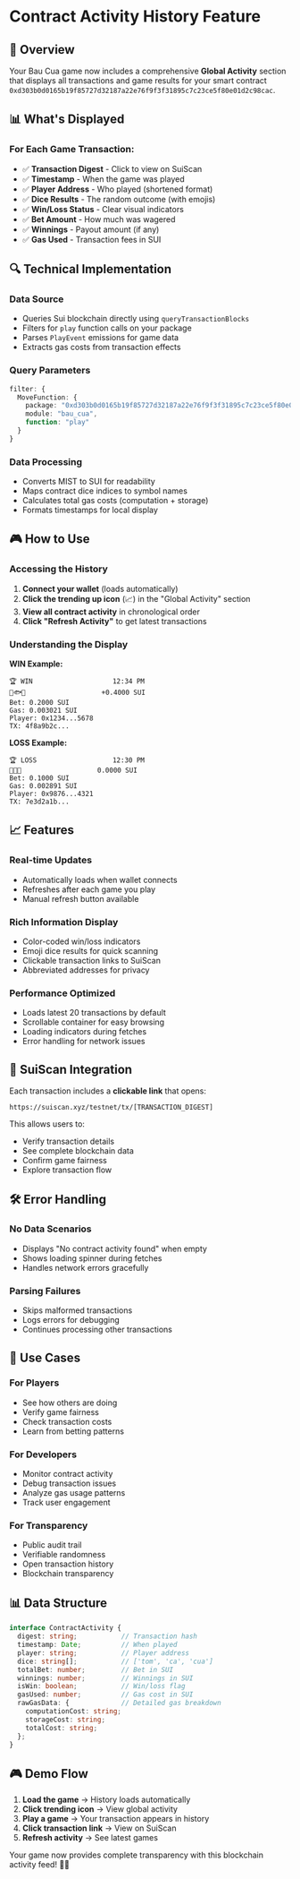 # Contract Activity History Feature

## 🎯 **Overview**

Your Bau Cua game now includes a comprehensive **Global Activity** section that displays all transactions and game results for your smart contract `0xd303b0d0165b19f85727d32187a22e76f9f3f31895c7c23ce5f80e01d2c98cac`.

## 📊 **What's Displayed**

### **For Each Game Transaction:**

- ✅ **Transaction Digest** - Click to view on SuiScan
- ✅ **Timestamp** - When the game was played
- ✅ **Player Address** - Who played (shortened format)
- ✅ **Dice Results** - The random outcome (with emojis)
- ✅ **Win/Loss Status** - Clear visual indicators
- ✅ **Bet Amount** - How much was wagered
- ✅ **Winnings** - Payout amount (if any)
- ✅ **Gas Used** - Transaction fees in SUI

## 🔍 **Technical Implementation**

### **Data Source**
- Queries Sui blockchain directly using `queryTransactionBlocks`
- Filters for `play` function calls on your package
- Parses `PlayEvent` emissions for game data
- Extracts gas costs from transaction effects

### **Query Parameters**
```typescript
filter: {
  MoveFunction: {
    package: "0xd303b0d0165b19f85727d32187a22e76f9f3f31895c7c23ce5f80e01d2c98cac",
    module: "bau_cua",
    function: "play"
  }
}
```

### **Data Processing**
- Converts MIST to SUI for readability
- Maps contract dice indices to symbol names
- Calculates total gas costs (computation + storage)
- Formats timestamps for local display

## 🎮 **How to Use**

### **Accessing the History**
1. **Connect your wallet** (loads automatically)
2. **Click the trending up icon** (📈) in the "Global Activity" section
3. **View all contract activity** in chronological order
4. **Click "Refresh Activity"** to get latest transactions

### **Understanding the Display**

**WIN Example:**
```
🏆 WIN                    12:34 PM
🦐🐟🦐                   +0.4000 SUI
Bet: 0.2000 SUI
Gas: 0.003021 SUI
Player: 0x1234...5678
TX: 4f8a9b2c...
```

**LOSS Example:**
```
🏆 LOSS                   12:30 PM  
🥒🦀🐓                   0.0000 SUI
Bet: 0.1000 SUI
Gas: 0.002891 SUI
Player: 0x9876...4321
TX: 7e3d2a1b...
```

## 📈 **Features**

### **Real-time Updates**
- Automatically loads when wallet connects
- Refreshes after each game you play
- Manual refresh button available

### **Rich Information Display**
- Color-coded win/loss indicators
- Emoji dice results for quick scanning
- Clickable transaction links to SuiScan
- Abbreviated addresses for privacy

### **Performance Optimized**
- Loads latest 20 transactions by default
- Scrollable container for easy browsing
- Loading indicators during fetches
- Error handling for network issues

## 🔗 **SuiScan Integration**

Each transaction includes a **clickable link** that opens:
```
https://suiscan.xyz/testnet/tx/[TRANSACTION_DIGEST]
```

This allows users to:
- Verify transaction details
- See complete blockchain data  
- Confirm game fairness
- Explore transaction flow

## 🛠️ **Error Handling**

### **No Data Scenarios**
- Displays "No contract activity found" when empty
- Shows loading spinner during fetches
- Handles network errors gracefully

### **Parsing Failures**
- Skips malformed transactions
- Logs errors for debugging
- Continues processing other transactions

## 🎯 **Use Cases**

### **For Players**
- See how others are doing
- Verify game fairness
- Check transaction costs
- Learn from betting patterns

### **For Developers**
- Monitor contract activity
- Debug transaction issues  
- Analyze gas usage patterns
- Track user engagement

### **For Transparency**
- Public audit trail
- Verifiable randomness
- Open transaction history
- Blockchain transparency

## 📊 **Data Structure**

```typescript
interface ContractActivity {
  digest: string;           // Transaction hash
  timestamp: Date;          // When played
  player: string;           // Player address
  dice: string[];           // ['tom', 'ca', 'cua']
  totalBet: number;         // Bet in SUI
  winnings: number;         // Winnings in SUI  
  isWin: boolean;           // Win/loss flag
  gasUsed: number;          // Gas cost in SUI
  rawGasData: {             // Detailed gas breakdown
    computationCost: string;
    storageCost: string;
    totalCost: string;
  };
}
```

## 🎮 **Demo Flow**

1. **Load the game** → History loads automatically
2. **Click trending icon** → View global activity
3. **Play a game** → Your transaction appears in history
4. **Click transaction link** → View on SuiScan
5. **Refresh activity** → See latest games

Your game now provides complete transparency with this blockchain activity feed! 🎲✨
